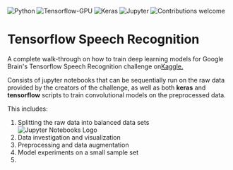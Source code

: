 ![Python](https://img.shields.io/badge/python-v3.6.3-blue.svg)
![Tensorflow-GPU](https://img.shields.io/badge/tensorflow-v1.7.0-blue.svg)
![Keras](https://img.shields.io/badge/keras-v2.1.5-blue.svg)
![Jupyter](https://img.shields.io/badge/jupyter-v1.0.0-blue.svg)
![Contributions welcome](https://img.shields.io/badge/contributions-welcome-orange.svg)

# Tensorflow Speech Recognition
A complete walk-through on how to train deep learning models for Google Brain's 
Tensorflow Speech Recognition challenge on[Kaggle.](https://www.kaggle.com/c/tensorflow-speech-recognition-challenge "Kaggle & Google Brain's Speech Recognition Challenge site")

Consists of jupyter notebooks that can be sequentially run on the raw data 
provided by the creators of the challenge, as well as both **keras** and 
**tensorflow** scripts to train convolutional models on the preprocessed data.

This includes:
1) Splitting the raw data into balanced data sets ![Jupyter Notebooks Logo](https://i.ibb.co/b7qXHcs/jupyter-logo-small.png "Jupyter Notebook Logo")
2) Data investigation and visualization
3) Preprocessing and data augmentation
4) Model experiments on a small sample set
5) 